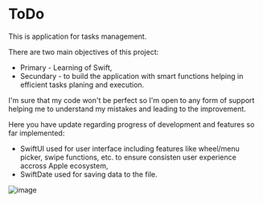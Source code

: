 # ToDo
This is application for tasks management.

There are two main objectives of this project:
 - Primary - Learning of Swift,
 - Secundary - to build the application with smart functions helping in efficient tasks planing and execution.
 
 I'm sure that my code won't be perfect so I'm open to any form of support helping me to understand my mistakes and leading to the improvement. 

Here you have update regarding progress of development and features so far implemented:
- SwiftUI used for user interface including features like wheel/menu picker, swipe functions, etc. to ensure consisten user experience accross Apple ecosystem,
- SwiftDate used for saving data to the file.

![image](https://github.com/Jaro-mir76/ToDo/assets/164806332/de89f355-9ab4-4487-8a6e-ac3090e73e4d)

